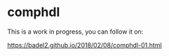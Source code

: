 # comphdl

This is a work in progress, you can follow it on:

https://badel2.github.io/2018/02/08/comphdl-01.html
